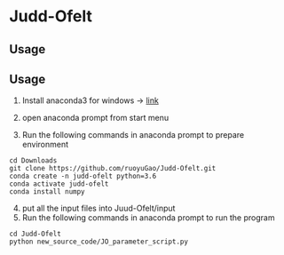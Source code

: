 # Judd-Ofelt

## Usage

## Usage
1. Install anaconda3 for windows → [link](https://www.anaconda.com/download#downloads)
2. open anaconda prompt from start menu

3. Run the following commands in anaconda prompt to prepare environment
```
cd Downloads
git clone https://github.com/ruoyuGao/Judd-Ofelt.git
conda create -n judd-ofelt python=3.6
conda activate judd-ofelt
conda install numpy
```
4. put all the input files into Juud-Ofelt/input
5. Run the following commands in anaconda prompt to run the program
```
cd Judd-Ofelt
python new_source_code/JO_parameter_script.py 
```